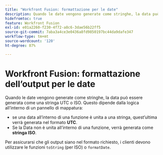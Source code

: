 ```yaml
---
title: "Workfront Fusion: formattazione per le date"
description: Quando le date vengono generate come stringhe, la data può essere generata come una stringa UTC o ISO. Questo dipende dalla logica all’interno di un pannello di mappatura.
hidefromtoc: true
feature: Workfront Fusion
exl-id: e01a2260-f230-4f72-a8c6-3dae56b22ff5
source-git-commit: 7aba3a4ce3e0436a8fd9850197bc44da9dafe347
workflow-type: tm+mt
source-wordcount: '120'
ht-degree: 87%

---
```


# Workfront Fusion: formattazione dell’output per le date

Quando le date vengono generate come stringhe, la data può essere generata come una stringa UTC o ISO. Questo dipende dalla logica all’interno di un pannello di mappatura:

* se una data all’interno di una funzione è unita a una stringa, quest’ultima verrà generata nel formato **UTC**.
* Se la Data non è unita all’interno di una funzione, verrà generata come **stringa ISO**.

Per assicurarsi che gli output siano nel formato richiesto, i clienti devono utilizzare le funzioni `toString` (per ISO) o `formatDate`.
